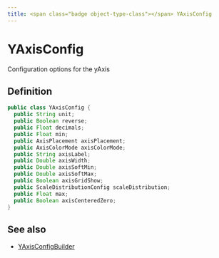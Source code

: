 ```yaml
---
title: <span class="badge object-type-class"></span> YAxisConfig
---
```

# <span class="badge object-type-class"></span> YAxisConfig

Configuration options for the yAxis

## Definition

```java
public class YAxisConfig {
  public String unit;
  public Boolean reverse;
  public Float decimals;
  public Float min;
  public AxisPlacement axisPlacement;
  public AxisColorMode axisColorMode;
  public String axisLabel;
  public Double axisWidth;
  public Double axisSoftMin;
  public Double axisSoftMax;
  public Boolean axisGridShow;
  public ScaleDistributionConfig scaleDistribution;
  public Float max;
  public Boolean axisCenteredZero;
}
```
## See also

 * <span class="badge builder"></span> [YAxisConfigBuilder](./builder-YAxisConfigBuilder.md)
